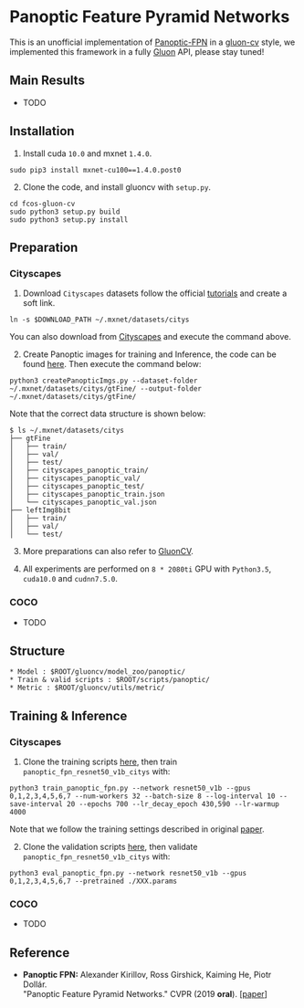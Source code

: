 # Panoptic Feature Pyramid Networks

This is an unofficial implementation of [Panoptic-FPN](https://arxiv.org/abs/1901.02446) in a [gluon-cv](http://gluon-cv.mxnet.io) style, we implemented this framework in a fully [Gluon](https://mxnet.incubator.apache.org/versions/master/gluon/index.html) API, please stay tuned! 

## Main Results
* TODO

## Installation 
1. Install cuda `10.0` and mxnet `1.4.0`.
```Shell
sudo pip3 install mxnet-cu100==1.4.0.post0
```
2. Clone the code, and install gluoncv with ``setup.py``.
```Shell
cd fcos-gluon-cv
sudo python3 setup.py build
sudo python3 setup.py install
```

## Preparation
### Cityscapes
1. Download `Cityscapes` datasets follow the official [tutorials](https://gluon-cv.mxnet.io/build/examples_datasets/cityscapes.html#sphx-glr-build-examples-datasets-cityscapes-py) and create a soft link.
```Shell
ln -s $DOWNLOAD_PATH ~/.mxnet/datasets/citys
```
You can also download from [Cityscapes](https://www.cityscapes-dataset.com/) and execute the command above.

2. Create Panoptic images for training and Inference, the code can be found [here](https://github.com/mcordts/cityscapesScripts/blob/master/cityscapesscripts/preparation/createPanopticImgs.py). Then execute the command below:
```Shell
python3 createPanopticImgs.py --dataset-folder ~/.mxnet/datasets/citys/gtFine/ --output-folder ~/.mxnet/datasets/citys/gtFine/
```
Note that the correct data structure is shown below:
```Shell
$ ls ~/.mxnet/datasets/citys
├── gtFine
│   ├── train/
│   ├── val/
│   ├── test/
│   ├── cityscapes_panoptic_train/
│   ├── cityscapes_panoptic_val/
│   ├── cityscapes_panoptic_test/
│   ├── cityscapes_panoptic_train.json
│   └── cityscapes_panoptic_val.json
├── leftImg8bit
│   ├── train/
│   ├── val/
│   └── test/
```

3. More preparations can also refer to [GluonCV](https://gluon-cv.mxnet.io/index.html).

4. All experiments are performed on `8 * 2080ti` GPU with `Python3.5`, `cuda10.0` and `cudnn7.5.0`.

### COCO
* TODO

## Structure
```Shell
* Model : $ROOT/gluoncv/model_zoo/panoptic/
* Train & valid scripts : $ROOT/scripts/panoptic/
* Metric : $ROOT/gluoncv/utils/metric/
```

## Training & Inference 
### Cityscapes
1. Clone the training scripts [here](https://github.com/Angzz/panoptic-fpn-gluon/blob/master/scripts/panoptic/train_panoptic_fpn.py), then train `panoptic_fpn_resnet50_v1b_citys` with:
```Shell
python3 train_panoptic_fpn.py --network resnet50_v1b --gpus 0,1,2,3,4,5,6,7 --num-workers 32 --batch-size 8 --log-interval 10 --save-interval 20 --epochs 700 --lr_decay_epoch 430,590 --lr-warmup 4000
```
Note that we follow the training settings described in original [paper](https://arxiv.org/pdf/1901.02446.pdf).

2. Clone the validation scripts [here](https://github.com/Angzz/panoptic-fpn-gluon/blob/master/scripts/panoptic/eval_panoptic_fpn.py), then validate `panoptic_fpn_resnet50_v1b_citys` with: 
```Shell
python3 eval_panoptic_fpn.py --network resnet50_v1b --gpus 0,1,2,3,4,5,6,7 --pretrained ./XXX.params
```
### COCO
* TODO


## Reference 
* **Panoptic FPN:** Alexander Kirillov, Ross Girshick, Kaiming He, Piotr Dollár.<br />"Panoptic Feature Pyramid Networks." CVPR (2019 **oral**). [[paper](https://arxiv.org/pdf/1901.02446.pdf)] 
